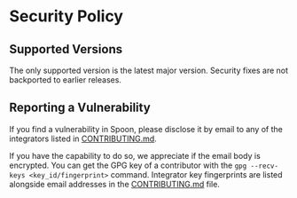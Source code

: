 # Security Policy

## Supported Versions

The only supported version is the latest major version. Security fixes are not
backported to earlier releases.

## Reporting a Vulnerability

If you find a vulnerability in Spoon, please disclose it by email to any of the
integrators listed in [CONTRIBUTING.md](CONTRIBUTING.md).

If you have the capability to do so, we appreciate if the email body is
encrypted. You can get the GPG key of a contributor with the `gpg --recv-keys
<key_id/fingerprint>` command. Integrator key fingerprints are listed alongside
email addresses in the [CONTRIBUTING.md](CONTRIBUTING.md) file.
